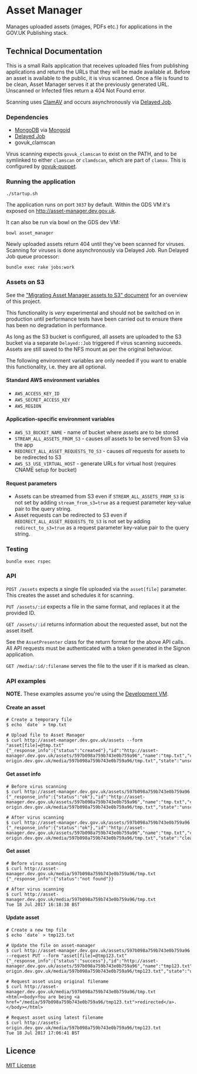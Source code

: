 # Asset Manager

Manages uploaded assets (images, PDFs etc.) for applications in the GOV.UK Publishing stack.

## Technical Documentation

This is a small Rails application that receives uploaded files from publishing applications and returns the URLs that they will be made available at. Before an asset is available to the public, it is virus scanned. Once a file is found to be clean, Asset Manager serves it at the previously generated URL. Unscanned or Infected files return a 404 Not Found error.

Scanning uses [ClamAV][clamav] and occurs asynchronously via [Delayed Job][delayed_job].

### Dependencies

- [MongoDB][mongodb] via [Mongoid][mongoid]
- [Delayed Job][delayed_job]
- govuk_clamscan

Virus scanning expects `govuk_clamscan` to exist on the PATH,
and to be symlinked to either `clamscan` or `clamdscan`, which are
part of `clamav`. This is configured by [govuk-puppet][govuk-puppet].

### Running the application

`./startup.sh`

The application runs on port `3037` by default. Within the GDS VM it's exposed on http://asset-manager.dev.gov.uk.

It can also be run via bowl on the GDS dev VM:

```
bowl asset_manager
```

Newly uploaded assets return 404 until they've been scanned for viruses. Scanning for viruses is done asynchronously via Delayed Job. Run Delayed Job queue processor:

```
bundle exec rake jobs:work
```

### Assets on S3

See the ["Migrating Asset Manager assets to S3" document](docs/migrating-assets-to-s3.md) for an overview of this project.

This functionality is *very* experimental and should not be switched on in production until performance tests have been carried out to ensure there has been no degradation in performance.

As long as the S3 bucket is configured, all assets are uploaded to the S3 bucket via a separate `Delayed::Job` triggered if virus scanning succeeds. Assets are still saved to the NFS mount as per the original behaviour.

The following environment variables are only needed if you want to enable this functionality, i.e. they are all optional.

#### Standard AWS environment variables

* `AWS_ACCESS_KEY_ID`
* `AWS_SECRET_ACCESS_KEY`
* `AWS_REGION`

#### Application-specific environment variables

* `AWS_S3_BUCKET_NAME` - name of bucket where assets are to be stored
* `STREAM_ALL_ASSETS_FROM_S3` - causes *all* assets to be served from S3 via the app
* `REDIRECT_ALL_ASSET_REQUESTS_TO_S3` - causes *all* requests for assets to be redirected to S3
* `AWS_S3_USE_VIRTUAL_HOST` - generate URLs for virtual host (requires CNAME setup for bucket)

#### Request parameters

* Assets can be streamed from S3 even if `STREAM_ALL_ASSETS_FROM_S3` is not set by adding `stream_from_s3=true` as a request parameter key-value pair to the query string.
* Asset requests can be redirected to S3 even if `REDIRECT_ALL_ASSET_REQUESTS_TO_S3` is not set by adding `redirect_to_s3=true` as a request parameter key-value pair to the query string.

### Testing

`bundle exec rspec`

### API

`POST /assets` expects a single file uploaded via the `asset[file]` parameter. This creates the asset and schedules it for scanning.

`PUT /assets/:id` expects a file in the same format, and replaces it at the provided ID.

`GET /assets/:id` returns information about the requested asset, but not the asset itself.

See the `AssetPresenter` class for the return format for the above API calls. All API requests must be authenticated with a token generated in the Signon application.

`GET /media/:id/:filename` serves the file to the user if it is marked as clean.

### API examples

__NOTE.__ These examples assume you're using the [Development VM](https://github.com/alphagov/govuk-puppet/tree/master/development-vm).

#### Create an asset

```
# Create a temporary file
$ echo `date` > tmp.txt

# Upload file to Asset Manager
$ curl http://asset-manager.dev.gov.uk/assets --form "asset[file]=@tmp.txt"
{"_response_info":{"status":"created"},"id":"http://asset-manager.dev.gov.uk/assets/597b098a759b743e0b759a96","name":"tmp.txt","content_type":"text/plain","file_url":"http://assets-origin.dev.gov.uk/media/597b098a759b743e0b759a96/tmp.txt","state":"unscanned"}
```

#### Get asset info

```
# Before virus scanning
$ curl http://asset-manager.dev.gov.uk/assets/597b098a759b743e0b759a96
{"_response_info":{"status":"ok"},"id":"http://asset-manager.dev.gov.uk/assets/597b098a759b743e0b759a96","name":"tmp.txt","content_type":"text/plain","file_url":"http://assets-origin.dev.gov.uk/media/597b098a759b743e0b759a96/tmp.txt","state":"unscanned"}

# After virus scanning
$ curl http://asset-manager.dev.gov.uk/assets/597b098a759b743e0b759a96
{"_response_info":{"status":"ok"},"id":"http://asset-manager.dev.gov.uk/assets/597b098a759b743e0b759a96","name":"tmp.txt","content_type":"text/plain","file_url":"http://assets-origin.dev.gov.uk/media/597b098a759b743e0b759a96/tmp.txt","state":"clean"}
```

#### Get asset

```
# Before virus scanning
$ curl http://asset-manager.dev.gov.uk/media/597b098a759b743e0b759a96/tmp.txt
{"_response_info":{"status":"not found"}}

# After virus scanning
$ curl http://asset-manager.dev.gov.uk/media/597b098a759b743e0b759a96/tmp.txt
Tue 18 Jul 2017 16:18:38 BST
```

#### Update asset

```
# Create a new tmp file
$ echo `date` > tmp123.txt

# Update the file on asset-manager
$ curl http://asset-manager.dev.gov.uk/assets/597b098a759b743e0b759a96 --request PUT --form "asset[file]=@tmp123.txt"
{"_response_info":{"status":"success"},"id":"http://asset-manager.dev.gov.uk/assets/597b098a759b743e0b759a96","name":"tmp123.txt","content_type":"text/plain","file_url":"http://assets-origin.dev.gov.uk/media/597b098a759b743e0b759a96/tmp123.txt","state":"unscanned"}

# Request asset using original filename
$ curl http://asset-manager.dev.gov.uk/media/597b098a759b743e0b759a96/tmp.txt
<html><body>You are being <a href="/media/597b098a759b743e0b759a96/tmp123.txt">redirected</a>.</body></html>

# Request asset using latest filename
$ curl http://assets-origin.dev.gov.uk/media/597b098a759b743e0b759a96/tmp123.txt
Tue 18 Jul 2017 17:06:41 BST
```

## Licence

[MIT License](LICENCE)

[clamav]:https://www.clamav.net/
[mongodb]:https://www.mongodb.org/
[mongoid]:https://github.com/mongodb/mongoid
[delayed_job]:https://github.com/collectiveidea/delayed_job
[govuk-puppet]:https://github.com/alphagov/govuk-puppet/blob/master/modules/clamav/manifests/package.pp
